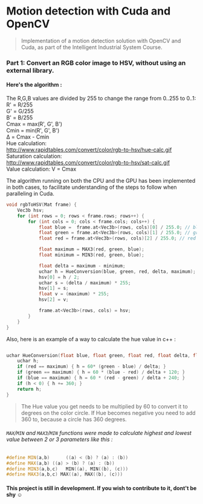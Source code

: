 # Motion detection with Cuda and OpenCV
> Implementation of a motion detection solution with OpenCV and Cuda, as part of the Intelligent Industrial System Course.

### Part 1: Convert an RGB color image to HSV, without using an external library.

#### Here's the algorithm :
The R,G,B values are divided by 255 to change the range from 0..255 to 0..1:<br>
R' = R/255<br>
G' = G/255<br>
B' = B/255<br>
Cmax = max(R', G', B')<br>
Cmin = min(R', G', B')<br>
Δ = Cmax - Cmin<br>
Hue calculation:<br>
http://www.rapidtables.com/convert/color/rgb-to-hsv/hue-calc.gif<br>
Saturation calculation:<br>
http://www.rapidtables.com/convert/color/rgb-to-hsv/sat-calc.gif<br>
Value calculation: V = Cmax<br>

The algorithm running on both the CPU and the GPU has been implemented in both cases, to facilitate understanding of the steps to follow when paralleling in Cuda.

```c++
void rgbToHSV(Mat frame) {
	Vec3b hsv;
	for (int rows = 0; rows < frame.rows; rows++) {
		for (int cols = 0; cols < frame.cols; cols++) {
			float blue =  frame.at<Vec3b>(rows, cols)[0] / 255.0; // blue
			float green = frame.at<Vec3b>(rows, cols)[1] / 255.0; // green
			float red = frame.at<Vec3b>(rows, cols)[2] / 255.0; // red

			float maximum = MAX3(red, green, blue);
			float minimum = MIN3(red, green, blue);

			float delta = maximum - minimum;
			uchar h = HueConversion(blue, green, red, delta, maximum);
			hsv[0] = h / 2;
			uchar s = (delta / maximum) * 255;
			hsv[1] = s;
			float v = (maximum) * 255;
			hsv[2] = v;

			frame.at<Vec3b>(rows, cols) = hsv;
		}
	}
}
```

Also, here is an example of a way to calculate the hue value in c++ :

```c++

uchar HueConversion(float blue, float green, float red, float delta, float maximum) {
	uchar h;
	if (red == maximum) { h = 60* (green - blue) / delta; }
	if (green == maximum) { h = 60 * (blue - red) / delta + 120; }
	if (blue == maximum) { h = 60 * (red - green) / delta + 240; }
	if (h < 0) { h += 360; }
	return h;
}
```
> The Hue value you get needs to be multiplied by 60 to convert it to degrees on the color circle. If Hue becomes negative you need to add 360 to, because a circle has 360 degrees.

###### `MAX`/`MIN` and `MAX3`/`MIN` functions were made to calculate highest and lowest value between 2 or 3 parameters like this :
```c++
#define MIN(a,b)      ((a) < (b) ? (a) : (b))
#define MAX(a,b) ((a) > (b) ? (a) : (b))
#define MIN3(a,b,c)   MIN((a), MIN((b), (c)))
#define MAX3(a,b,c) MAX((a), MAX((b), (c)))
```

#### This project is still in development. If you wish to contribute to it, dont't be shy ☺️
